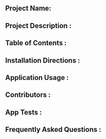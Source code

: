
## Project Name: 

## Project Description :


## Table of Contents :


## Installation Directions :


## Application Usage :


## Contributors :


## App Tests :


## Frequently Asked Questions :



